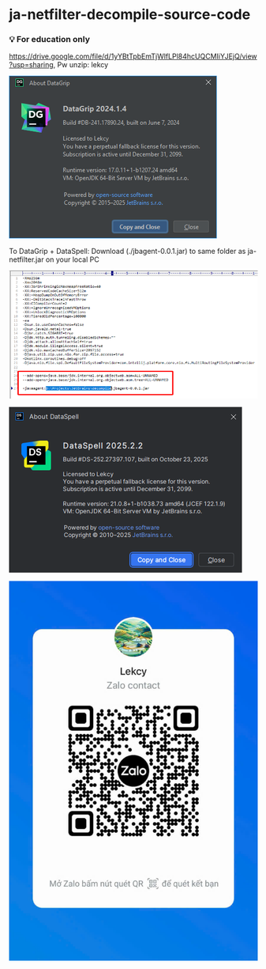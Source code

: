 # ja-netfilter-decompile-source-code
### 💡 For education only

https://drive.google.com/file/d/1yYBtTpbEmTjWlfLPl84hcUQCMIiYJEjQ/view?usp=sharing, Pw unzip: lekcy

![DataGrip](./datagrip.png)

To DataGrip + DataSpell: Download (./jbagent-0.0.1.jar) to same folder as ja-netfilter.jar on your local PC

![Edit file vmoptions to unlock](./vmoptions.png)

![DataSpell](./dataspell.png)

![Zalo](./zalo.jpg)

